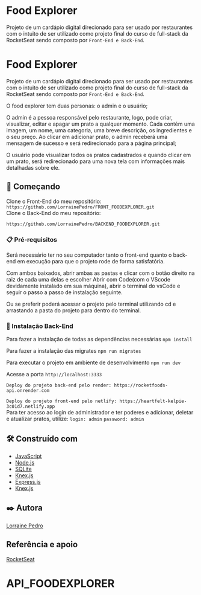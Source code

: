 # Food Explorer

Projeto de um cardápio digital direcionado para ser usado por restaurantes com o intuito de ser utilizado como projeto final do curso de full-stack da RocketSeat sendo composto por `Front-End e Back-End`.

# Food Explorer

Projeto de um cardápio digital direcionado para ser usado por restaurantes com o intuito de ser utilizado como projeto final do curso de full-stack da RocketSeat sendo composto por `Front-End e Back-End`.

O food explorer tem duas personas: o admin e o usuário;

O admin é a pessoa responsável pelo restaurante, logo, pode criar, visualizar, editar e apagar um prato a qualquer momento. Cada contém uma imagem, um nome, uma categoria, uma breve descrição, os ingredientes e o seu preço. Ao clicar em adicionar prato, o admin receberá uma mensagem de sucesso e será redirecionado para a página principal;

O usuário pode visualizar todos os pratos cadastrados e quando clicar em um prato, será redirecionado para uma nova tela com informações mais detalhadas sobre ele.

## 🚀 Começando

Clone o Front-End do meu repositório:
`https://github.com/LorrainePedro/FRONT_FOODEXPLORER.git`
<br>
Clone o Back-End do meu repositório:

`https://github.com/LorrainePedro/BACKEND_FOODEXPLORER.git`
<br>

### 📋 Pré-requisitos

Será necessário ter no seu computador tanto o front-end quanto o back-end em execução para que o projeto rode de forma satisfatória.

Com ambos baixados, abrir ambas as pastas e clicar com o botão direito na raiz de cada uma delas e escolher
Abrir com Code(com o VScode devidamente instalado em sua máquina), abrir o terminal do vsCode e seguir o passo a passo de instalação seguinte.

Ou se preferir poderá acessar o projeto pelo terminal utilizando cd e arrastando a pasta do projeto para dentro do terminal.

### 🔧 Instalação Back-End

Para fazer a instalação de todas as dependências necessárias
`npm install`

Para fazer a instalação das migrates
`npm run migrates`

Para executar o projeto em ambiente de desenvolvimento
`npm run dev`

Acesse a porta `http://localhost:3333`

`Deploy do projeto back-end pelo render: https://rocketfoods-api.onrender.com`
<br>

`Deploy do projeto front-end pelo netlify: https://heartfelt-kelpie-3c01d7.netlify.app`
<br>
Para ter acesso ao login de administrador e ter poderes e adicionar, deletar e atualizar pratos, utilize:
`login: admin`
`password: admin`


## 🛠️ Construído com

- [JavaScript](https://www.w3schools.com/js/)
- [Node.js](https://nodejs.org/en/)
- [SQLite](https://www.sqlite.org/index.html)
- [Knex.js](https://knexjs.org/guide/)
- [Express.js](https://expressjs.com/en/starter/installing.html)
- [Knex.js](https://knexjs.org/guide/)

## ✒️ Autora

[Lorraine Pedro](https://github.com/LorrainePedro)

## Referência e apoio

[RocketSeat](https://www.rocketseat.com.br/)

# API_FOODEXPLORER


